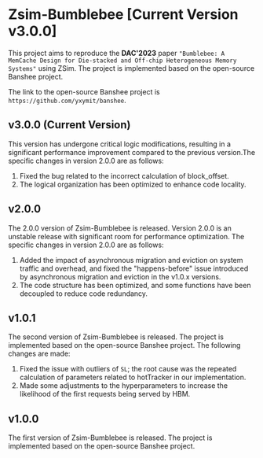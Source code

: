 # Zsim-Bumblebee [Current Version v3.0.0]

This project aims to reproduce the **DAC'2023** paper `"Bumblebee: A MemCache Design for Die-stacked and Off-chip Heterogeneous Memory Systems"` using ZSim. The project is implemented based on the open-source Banshee project. 

The link to the open-source Banshee project is `https://github.com/yxymit/banshee`.

## v3.0.0 (Current Version)
This version has undergone critical logic modifications, resulting in a significant performance improvement compared to the previous version.The specific changes in version 2.0.0 are as follows:
1. Fixed the bug related to the incorrect calculation of block_offset.
2. The logical organization has been optimized to enhance code locality.


## v2.0.0 
The 2.0.0 version of Zsim-Bumblebee is released. Version 2.0.0 is an unstable release with significant room for performance optimization. The specific changes in version 2.0.0 are as follows:
1. Added the impact of asynchronous migration and eviction on system traffic and overhead, and fixed the "happens-before" issue introduced by asynchronous migration and eviction in the v1.0.x versions.
2. The code structure has been optimized, and some functions have been decoupled to reduce code redundancy.

## v1.0.1 
The second version of Zsim-Bumblebee is released. The project is implemented based on the open-source Banshee project. The following changes are made:
1. Fixed the issue with outliers of `SL`; the root cause was the repeated calculation of parameters related to hotTracker in our implementation.
2. Made some adjustments to the hyperparameters to increase the likelihood of the first requests being served by HBM.

## v1.0.0
The first version of Zsim-Bumblebee is released. The project is implemented based on the open-source Banshee project.
